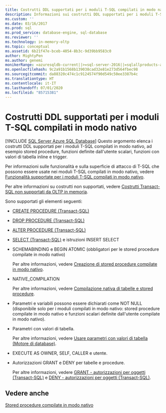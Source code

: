 ```yaml
---
title: Costrutti DDL supportati per i moduli T-SQL compilati in modo nativo | Microsoft Docs
description: Informazioni sui costrutti DDL supportati per i moduli T-SQL compilati in modo nativo, ad esempio stored procedure, funzioni definite dall'utente scalari, funzioni con valori di tabella inline e trigger.
ms.custom: ''
ms.date: 03/16/2017
ms.prod: sql
ms.prod_service: database-engine, sql-database
ms.reviewer: ''
ms.technology: in-memory-oltp
ms.topic: conceptual
ms.assetid: 6b21f47e-bceb-4054-8b3c-9d39bb9583c0
author: MightyPen
ms.author: genemi
monikerRange: =azuresqldb-current||>=sql-server-2016||=sqlallproducts-allversions||>=sql-server-linux-2017||=azuresqldb-mi-current
ms.openlocfilehash: 9c2a91b1568b139038cad32e81e273d564fbec98
ms.sourcegitcommit: da88320c474c1c9124574f90d549c50ee3387b4c
ms.translationtype: HT
ms.contentlocale: it-IT
ms.lasthandoff: 07/01/2020
ms.locfileid: "85715381"
---
```

# <a name="supported-ddl-for-natively-compiled-t-sql-modules"></a>Costrutti DDL supportati per i moduli T-SQL compilati in modo nativo
[!INCLUDE [SQL Server Azure SQL Database](../../includes/applies-to-version/sql-asdb.md)]
  Questo argomento elenca i costrutti DDL supportati per i moduli T-SQL compilati in modo nativo, ad esempio stored procedure, funzioni definite dall'utente scalari, funzioni con valori di tabella inline e trigger.  
  
 Per informazioni sulle funzionalità e sulla superficie di attacco di T-SQL che possono essere usate nei moduli T-SQL compilati in modo nativo, vedere [Funzionalità supportate per i moduli T-SQL compilati in modo nativo](../../relational-databases/in-memory-oltp/supported-features-for-natively-compiled-t-sql-modules.md).  
  
 Per altre informazioni su costrutti non supportati, vedere [Costrutti Transact-SQL non supportati da OLTP in memoria](../../relational-databases/in-memory-oltp/transact-sql-constructs-not-supported-by-in-memory-oltp.md).  
  
 Sono supportati gli elementi seguenti:  
  
-   [CREATE PROCEDURE &#40;Transact-SQL&#41;](../../t-sql/statements/create-procedure-transact-sql.md)  
  
-   [DROP PROCEDURE &#40;Transact-SQL&#41;](../../t-sql/statements/drop-procedure-transact-sql.md)  
  
-   [ALTER PROCEDURE &#40;Transact-SQL&#41;](../../t-sql/statements/alter-procedure-transact-sql.md)  
  
-   [SELECT &#40;Transact-SQL&#41;](../../t-sql/queries/select-transact-sql.md) e istruzioni INSERT SELECT  
  
-   SCHEMABINDING e BEGIN ATOMIC (obbligatori per le stored procedure compilate in modo nativo)  
  
     Per altre informazioni, vedere [Creazione di stored procedure compilate in modo nativo](../../relational-databases/in-memory-oltp/creating-natively-compiled-stored-procedures.md).  
  
-   NATIVE_COMPILATION  
  
     Per altre informazioni, vedere [Compilazione nativa di tabelle e stored procedure](../../relational-databases/in-memory-oltp/native-compilation-of-tables-and-stored-procedures.md).  
  
-   Parametri e variabili possono essere dichiarati come NOT NULL (disponibile solo per i moduli compilati in modo nativo: stored procedure compilate in modo nativo e funzioni scalari definite dall'utente compilate in modo nativo).  
  
-   Parametri con valori di tabella.  
  
     Per altre informazioni, vedere [Usare parametri con valori di tabella &#40;Motore di database&#41;](../../relational-databases/tables/use-table-valued-parameters-database-engine.md).  
  
-   EXECUTE AS OWNER, SELF, CALLER e utente.  
  
-   Autorizzazioni GRANT e DENY per tabelle e procedure.  
  
     Per altre informazioni, vedere [GRANT - autorizzazioni per oggetti &#40;Transact-SQL&#41;](../../t-sql/statements/grant-object-permissions-transact-sql.md) e [DENY - autorizzazioni per oggetti &#40;Transact-SQL&#41;](../../t-sql/statements/deny-object-permissions-transact-sql.md).  
  
## <a name="see-also"></a>Vedere anche  
 [Stored procedure compilate in modo nativo](../../relational-databases/in-memory-oltp/natively-compiled-stored-procedures.md)  
  
  
